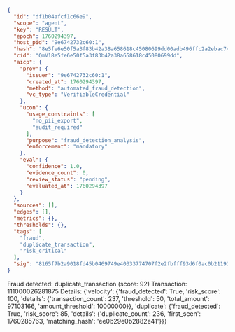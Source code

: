 ```json
{
  "id": "df1b04afcf1c66e9",
  "scope": "agent",
  "key": "RESULT",
  "epoch": 1760294397,
  "host_pid": "9e6742732c60:1",
  "hash": "8e5fe6e50f5a3f83b42a38a658618c45080699dd00adb496ffc2a2ebac74ec3f",
  "cid": "QmV18e5fe6e50f5a3f83b42a38a658618c45080699dd",
  "aicp": {
    "prov": {
      "issuer": "9e6742732c60:1",
      "created_at": 1760294397,
      "method": "automated_fraud_detection",
      "vc_type": "VerifiableCredential"
    },
    "ucon": {
      "usage_constraints": [
        "no_pii_export",
        "audit_required"
      ],
      "purpose": "fraud_detection_analysis",
      "enforcement": "mandatory"
    },
    "eval": {
      "confidence": 1.0,
      "evidence_count": 0,
      "review_status": "pending",
      "evaluated_at": 1760294397
    }
  },
  "sources": [],
  "edges": [],
  "metrics": {},
  "thresholds": {},
  "tags": [
    "fraud",
    "duplicate_transaction",
    "risk_critical"
  ],
  "sig": "8165f7b2a9018fd45b0469749e40333774707f2e2fbfff93d6f0ac0b21191c63"
}
```

Fraud detected: duplicate_transaction (score: 92)
Transaction: 111000026281875
Details: {'velocity': {'fraud_detected': True, 'risk_score': 100, 'details': {'transaction_count': 237, 'threshold': 50, 'total_amount': 97103166, 'amount_threshold': 10000000}}, 'duplicate': {'fraud_detected': True, 'risk_score': 85, 'details': {'duplicate_count': 236, 'first_seen': 1760285763, 'matching_hash': 'ee0b29e0b2882e41'}}}